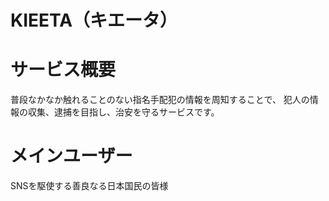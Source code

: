 # KIEETA（キエータ）

# サービス概要
普段なかなか触れることのない指名手配犯の情報を周知することで、
犯人の情報の収集、逮捕を目指し、治安を守るサービスです。

# メインユーザー
SNSを駆使する善良なる日本国民の皆様
